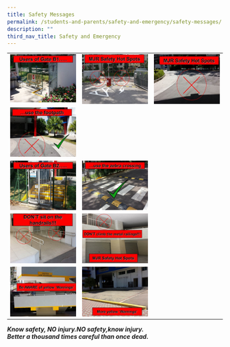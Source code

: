 ```yaml
---
title: Safety Messages
permalink: /students-and-parents/safety-and-emergency/safety-messages/
description: ""
third_nav_title: Safety and Emergency
---
```

|   |   |   |
|---|---|---|
| <a href="/images/Students%20and%20Parents/Safety%20and%20Emergency/Safety%20Messages/Slide_l%20(6).jpg" target = "_blank"><img src="/images/Students%20and%20Parents/Safety%20and%20Emergency/Safety%20Messages/Slide_l%20(6).jpg"></a>  |  <a href="/images/Students%20and%20Parents/Safety%20and%20Emergency/Safety%20Messages/Slide_l%20(10).jpg" target = "_blank"><img src="/images/Students%20and%20Parents/Safety%20and%20Emergency/Safety%20Messages/Slide_l%20(10).jpg"></a> |  <a href="/images/Students%20and%20Parents/Safety%20and%20Emergency/Safety%20Messages/Slide_l%20(11).jpg" target = "_blank"><img src="/images/Students%20and%20Parents/Safety%20and%20Emergency/Safety%20Messages/Slide_l%20(11).jpg"></a> |
| <a href="/images/Students%20and%20Parents/Safety%20and%20Emergency/Safety%20Messages/Slide_l%20(7).jpg" target = "_blank"><img src="/images/Students%20and%20Parents/Safety%20and%20Emergency/Safety%20Messages/Slide_l%20(7).jpg"></a>  |   |   |
|  <a href="/images/Students%20and%20Parents/Safety%20and%20Emergency/Safety%20Messages/Slide_l%20(8).jpg" target = "_blank"><img src="/images/Students%20and%20Parents/Safety%20and%20Emergency/Safety%20Messages/Slide_l%20(8).jpg"></a> |  <a href="/images/Students%20and%20Parents/Safety%20and%20Emergency/Safety%20Messages/Slide_l%20(9).jpg" target = "_blank"><img src="/images/Students%20and%20Parents/Safety%20and%20Emergency/Safety%20Messages/Slide_l%20(9).jpg"></a> |   |
|  <a href="/images/Students%20and%20Parents/Safety%20and%20Emergency/Safety%20Messages/Slide_l%20(12).jpg" target = "_blank"><img src="/images/Students%20and%20Parents/Safety%20and%20Emergency/Safety%20Messages/Slide_l%20(12).jpg"></a> | <a href="/images/Students%20and%20Parents/Safety%20and%20Emergency/Safety%20Messages/Slide_l%20(13).jpg" target = "_blank"><img src="/images/Students%20and%20Parents/Safety%20and%20Emergency/Safety%20Messages/Slide_l%20(13).jpg"></a>  |   |
|  <a href="/images/Students%20and%20Parents/Safety%20and%20Emergency/Safety%20Messages/Slide_l%20(14).jpg" target = "_blank"><img src="/images/Students%20and%20Parents/Safety%20and%20Emergency/Safety%20Messages/Slide_l%20(14).jpg"></a> | <a href="/images/Students%20and%20Parents/Safety%20and%20Emergency/Safety%20Messages/Slide_l%20(15).jpg" target = "_blank"><img src="/images/Students%20and%20Parents/Safety%20and%20Emergency/Safety%20Messages/Slide_l%20(15).jpg"></a>  |   |

**_Know safety, NO injury.NO safety,know injury._**   
**_Better a thousand times careful than once dead._**